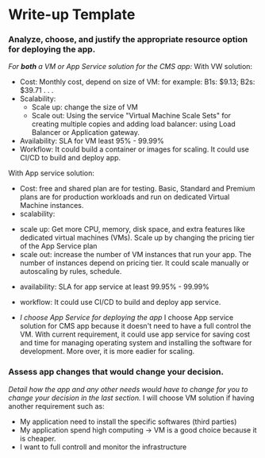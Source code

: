 # Write-up Template

### Analyze, choose, and justify the appropriate resource option for deploying the app.

*For **both** a VM or App Service solution for the CMS app:*
With VW solution:
- Cost: Monthly cost, depend on size of VM: for example: B1s: $9.13; B2s: $39.71 . . .   
- Scalability: 
  + Scale up: change the size of VM
  + Scale out:  Using the service "Virtual Machine Scale Sets" for creating multiple copies and adding load balancer: using Load Balancer or Application gateway.
- Availability: SLA for VM least 95% - 99.99%
- Workflow: It could build a container or images for scaling. It could use CI/CD to build and deploy app. 

With App service solution:
- Cost: free and shared plan are for testing. Basic, Standard and Premium plans are for production workloads and run on dedicated Virtual Machine instances.  
- scalability: 
 + scale up: Get more CPU, memory, disk space, and extra features like dedicated virtual machines (VMs). Scale up by changing the pricing tier of the App Service plan
 + scale out: increase the number of VM instances that run your app. The number of instances depend on pricing tier. It could scale manually or autoscaling by rules, schedule.
- availability: SLA for app service at least 99.95% - 99.99%
- workflow: It could use CI/CD to build and deploy app service.


- *I choose App Service for deploying the app*
I choose App service solution for CMS app because it doesn't need to have a full control the VM. With current requirement, it could use app service for saving cost and time for managing operating system and installing the software for development. More over, it is more eadier for scaling.

### Assess app changes that would change your decision.

*Detail how the app and any other needs would have to change for you to change your decision in the last section.* 
I will choose VM solution if having another requirement such as:
- My application need to install the specific softwares (third parties)
- My application spend high computing -> VM is a good choice because it is cheaper.
- I want to full controll and monitor the infrastructure
